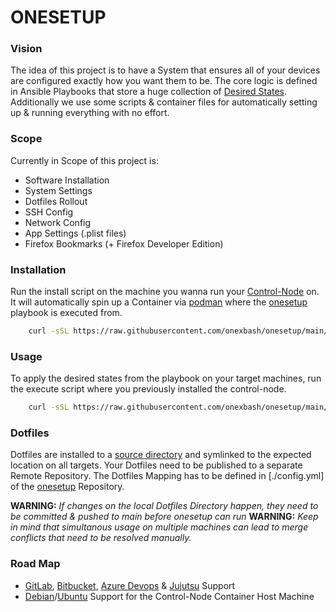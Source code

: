 # ONESETUP

### Vision
The idea of this project is to have a System that ensures all of your devices are configured exactly how you want them to be.
The core logic is defined in Ansible Playbooks that store a huge collection of [Desired States](https://www.puppeteers.net/learn/understanding-infrastructure-as-code-iac/#headline-133-5156).
Additionally we use some scripts & container files for automatically setting up & running everything with no effort.

### Scope
Currently in Scope of this project is:
- Software Installation
- System Settings
- Dotfiles Rollout
- SSH Config
- Network Config
- App Settings (.plist files)
- Firefox Bookmarks (+ Firefox Developer Edition)

### Installation
Run the install script on the machine you wanna run your [Control-Node](https://docs.ansible.com/ansible/latest/network/getting_started/basic_concepts.html) on.
It will automatically spin up a Container via [podman](https://podman.io/) where the [onesetup](https://github.com/onexbash/onesetup) playbook is executed from.
```bash
    curl -sSL https://raw.githubusercontent.com/onexbash/onesetup/main/scripts/install.sh | bash
```

### Usage

To apply the desired states from the playbook on your target machines, run the execute script where you previously installed the control-node.
```bash
    curl -sSL https://raw.githubusercontent.com/onexbash/onesetup/main/scripts/execute.sh | bash
```

### Dotfiles
Dotfiles are installed to a [source directory](/opt/onesetup) and symlinked to the expected location on all targets.
Your Dotfiles need to be published to a separate Remote Repository.
The Dotfiles Mapping has to be defined in [./config.yml] of the [onesetup](https://github.com/onexbash/onesetup) Repository.

**WARNING:** *If changes on the local Dotfiles Directory happen, they need to be committed & pushed to main before onesetup can run*
**WARNING:** *Keep in mind that simultanous usage on multiple machines can lead to merge conflicts that need to be resolved manually.*


### Road Map
- [GitLab](https://gitlab.com), [Bitbucket](https://bitbucket.org), [Azure Devops](https://azure.microsoft.com/de-de/products/devops/) & [Jujutsu](https://github.com/jj-vcs/jj) Support
- [Debian](https://www.debian.org)/[Ubuntu](https://ubuntu.com) Support for the Control-Node Container Host Machine
